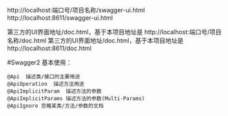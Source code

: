 







http://localhost:端口号/项目名称/swagger-ui.html 
http://localhost:8611/swagger-ui.html 


第三方的UI界面地址/doc.html，基于本项目地址是 http://localhost:端口号/项目名称/doc.html
第三方的UI界面地址/doc.html，基于本项目地址是 http://localhost:8611/doc.html


#Swagger2 基本使用：

    @Api  描述类/接口的主要用途
    @ApiOperation  描述方法用途
    @ApiImplicitParam  描述方法的参数
    @ApiImplicitParams 描述方法的参数(Multi-Params)
    @ApiIgnore 忽略某类/方法/参数的文档
